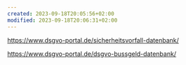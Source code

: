 ```yaml
---
created: 2023-09-18T20:05:56+02:00
modified: 2023-09-18T20:06:31+02:00
---
```


https://www.dsgvo-portal.de/sicherheitsvorfall-datenbank/

https://www.dsgvo-portal.de/dsgvo-bussgeld-datenbank/
